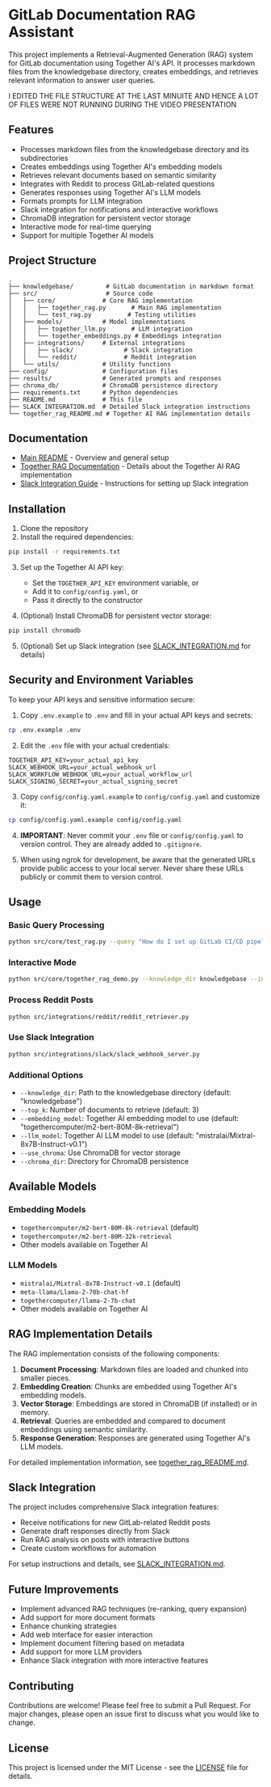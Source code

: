 # GitLab Documentation RAG Assistant

This project implements a Retrieval-Augmented Generation (RAG) system for GitLab documentation using Together AI's API. It processes markdown files from the knowledgebase directory, creates embeddings, and retrieves relevant information to answer user queries.

I EDITED THE FILE STRUCTURE AT THE LAST MINUITE AND HENCE A LOT OF FILES WERE NOT RUNNING DURING THE VIDEO PRESENTATION

## Features

- Processes markdown files from the knowledgebase directory and its subdirectories
- Creates embeddings using Together AI's embedding models
- Retrieves relevant documents based on semantic similarity
- Integrates with Reddit to process GitLab-related questions
- Generates responses using Together AI's LLM models
- Formats prompts for LLM integration
- Slack integration for notifications and interactive workflows
- ChromaDB integration for persistent vector storage
- Interactive mode for real-time querying
- Support for multiple Together AI models

## Project Structure

```
.
├── knowledgebase/         # GitLab documentation in markdown format
├── src/                   # Source code
│   ├── core/             # Core RAG implementation
│   │   ├── together_rag.py       # Main RAG implementation
│   │   └── test_rag.py          # Testing utilities
│   ├── models/           # Model implementations
│   │   ├── together_llm.py       # LLM integration
│   │   └── together_embeddings.py # Embeddings integration
│   ├── integrations/     # External integrations
│   │   ├── slack/              # Slack integration
│   │   └── reddit/             # Reddit integration
│   └── utils/            # Utility functions
├── config/               # Configuration files
├── results/              # Generated prompts and responses
├── chroma_db/            # ChromaDB persistence directory
├── requirements.txt      # Python dependencies
├── README.md             # This file
├── SLACK_INTEGRATION.md  # Detailed Slack integration instructions
└── together_rag_README.md # Together AI RAG implementation details
```

## Documentation

- [Main README](README.md) - Overview and general setup
- [Together RAG Documentation](together_rag_README.md) - Details about the Together AI RAG implementation
- [Slack Integration Guide](SLACK_INTEGRATION.md) - Instructions for setting up Slack integration

## Installation

1. Clone the repository
2. Install the required dependencies:

```bash
pip install -r requirements.txt
```

3. Set up the Together AI API key:
   - Set the `TOGETHER_API_KEY` environment variable, or
   - Add it to `config/config.yaml`, or
   - Pass it directly to the constructor

4. (Optional) Install ChromaDB for persistent vector storage:
```bash
pip install chromadb
```

5. (Optional) Set up Slack integration (see [SLACK_INTEGRATION.md](SLACK_INTEGRATION.md) for details)

## Security and Environment Variables

To keep your API keys and sensitive information secure:

1. Copy `.env.example` to `.env` and fill in your actual API keys and secrets:
```bash
cp .env.example .env
```

2. Edit the `.env` file with your actual credentials:
```
TOGETHER_API_KEY=your_actual_api_key
SLACK_WEBHOOK_URL=your_actual_webhook_url
SLACK_WORKFLOW_WEBHOOK_URL=your_actual_workflow_url
SLACK_SIGNING_SECRET=your_actual_signing_secret
```

3. Copy `config/config.yaml.example` to `config/config.yaml` and customize it:
```bash
cp config/config.yaml.example config/config.yaml
```

4. **IMPORTANT**: Never commit your `.env` file or `config/config.yaml` to version control. They are already added to `.gitignore`.

5. When using ngrok for development, be aware that the generated URLs provide public access to your local server. Never share these URLs publicly or commit them to version control.

## Usage

### Basic Query Processing

```bash
python src/core/test_rag.py --query "How do I set up GitLab CI/CD pipelines with Docker?"
```

### Interactive Mode

```bash
python src/core/together_rag_demo.py --knowledge_dir knowledgebase --interactive
```

### Process Reddit Posts

```bash
python src/integrations/reddit/reddit_retriever.py
```

### Use Slack Integration

```bash
python src/integrations/slack/slack_webhook_server.py
```

### Additional Options

- `--knowledge_dir`: Path to the knowledgebase directory (default: "knowledgebase")
- `--top_k`: Number of documents to retrieve (default: 3)
- `--embedding_model`: Together AI embedding model to use (default: "togethercomputer/m2-bert-80M-8k-retrieval")
- `--llm_model`: Together AI LLM model to use (default: "mistralai/Mixtral-8x7B-Instruct-v0.1")
- `--use_chroma`: Use ChromaDB for vector storage
- `--chroma_dir`: Directory for ChromaDB persistence

## Available Models

### Embedding Models
- `togethercomputer/m2-bert-80M-8k-retrieval` (default)
- `togethercomputer/m2-bert-80M-32k-retrieval`
- Other models available on Together AI

### LLM Models
- `mistralai/Mixtral-8x7B-Instruct-v0.1` (default)
- `meta-llama/Llama-2-70b-chat-hf`
- `togethercomputer/llama-2-7b-chat`
- Other models available on Together AI

## RAG Implementation Details

The RAG implementation consists of the following components:

1. **Document Processing**: Markdown files are loaded and chunked into smaller pieces.
2. **Embedding Creation**: Chunks are embedded using Together AI's embedding models.
3. **Vector Storage**: Embeddings are stored in ChromaDB (if installed) or in memory.
4. **Retrieval**: Queries are embedded and compared to document embeddings using semantic similarity.
5. **Response Generation**: Responses are generated using Together AI's LLM models.

For detailed implementation information, see [together_rag_README.md](together_rag_README.md).

## Slack Integration

The project includes comprehensive Slack integration features:
- Receive notifications for new GitLab-related Reddit posts
- Generate draft responses directly from Slack
- Run RAG analysis on posts with interactive buttons
- Create custom workflows for automation

For setup instructions and details, see [SLACK_INTEGRATION.md](SLACK_INTEGRATION.md).

## Future Improvements

- Implement advanced RAG techniques (re-ranking, query expansion)
- Add support for more document formats
- Enhance chunking strategies
- Add web interface for easier interaction
- Implement document filtering based on metadata
- Add support for more LLM providers
- Enhance Slack integration with more interactive features

## Contributing

Contributions are welcome! Please feel free to submit a Pull Request. For major changes, please open an issue first to discuss what you would like to change.

## License

This project is licensed under the MIT License - see the [LICENSE](LICENSE) file for details.
